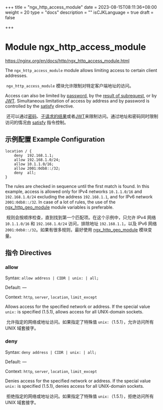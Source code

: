 +++
title = "ngx_http_access_module"
date = 2023-08-15T08:11:36+08:00
weight = 20
type = "docs"
description = ""
isCJKLanguage = true
draft = false

+++

# Module ngx_http_access_module

https://nginx.org/en/docs/http/ngx_http_access_module.html



The `ngx_http_access_module` module allows limiting access to certain client addresses.

​	`ngx_http_access_module` 模块允许限制对特定客户端地址的访问。

Access can also be limited by [password](https://nginx.org/en/docs/http/ngx_http_auth_basic_module.html), by the [result of subrequest](https://nginx.org/en/docs/http/ngx_http_auth_request_module.html), or by [JWT](https://nginx.org/en/docs/http/ngx_http_auth_jwt_module.html). Simultaneous limitation of access by address and by password is controlled by the [satisfy](https://nginx.org/en/docs/http/ngx_http_core_module.html#satisfy) directive.

​	还可以通过[密码](https://nginx.org/en/docs/http/ngx_http_auth_basic_module.html)、[子请求的结果](https://nginx.org/en/docs/http/ngx_http_auth_request_module.html)或者[JWT](https://nginx.org/en/docs/http/ngx_http_auth_jwt_module.html)来限制访问。通过地址和密码同时限制访问的情况由 [satisfy](https://nginx.org/en/docs/http/ngx_http_core_module.html#satisfy) 指令控制。



## 示例配置 Example Configuration



```
location / {
    deny  192.168.1.1;
    allow 192.168.1.0/24;
    allow 10.1.1.0/16;
    allow 2001:0db8::/32;
    deny  all;
}
```

The rules are checked in sequence until the first match is found. In this example, access is allowed only for IPv4 networks `10.1.1.0/16` and `192.168.1.0/24` excluding the address `192.168.1.1`, and for IPv6 network `2001:0db8::/32`. In case of a lot of rules, the use of the [ngx_http_geo_module](https://nginx.org/en/docs/http/ngx_http_geo_module.html) module variables is preferable.

​	规则会按顺序检查，直到找到第一个匹配项。在这个示例中，只允许 IPv4 网络 `10.1.1.0/16` 和 `192.168.1.0/24` 访问，排除地址 `192.168.1.1`，以及 IPv6 网络 `2001:0db8::/32`。如果有很多规则，最好使用 [ngx_http_geo_module](https://nginx.org/en/docs/http/ngx_http_geo_module.html) 模块变量。

## 指令 Directives



### allow

  Syntax:  `allow address | CIDR | unix: | all;`

  Default: —

  Context: `http`, `server`, `location`, `limit_except`


Allows access for the specified network or address. If the special value `unix:` is specified (1.5.1), allows access for all UNIX-domain sockets.

​	允许指定的网络或地址访问。如果指定了特殊值 `unix:`（1.5.1），允许访问所有 UNIX 域套接字。

### deny

  Syntax:  `deny address | CIDR | unix: | all;`

  Default: —

  Context: `http`, `server`, `location`, `limit_except`

Denies access for the specified network or address. If the special value `unix:` is specified (1.5.1), denies access for all UNIX-domain sockets.

​	拒绝指定的网络或地址访问。如果指定了特殊值 `unix:`（1.5.1），拒绝访问所有 UNIX 域套接字。
